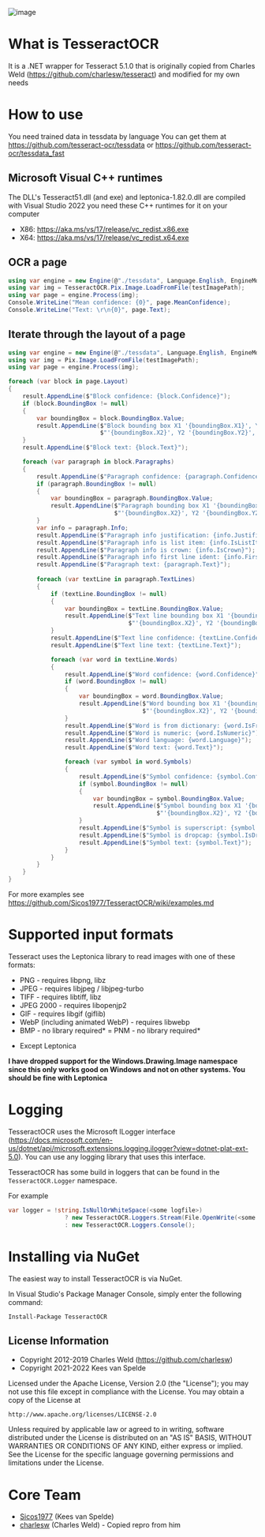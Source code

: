 ![image](https://user-images.githubusercontent.com/6692947/150184680-1ae82d62-891e-4dbd-b52b-e975c57f9761.png)


What is TesseractOCR
=========

It is a .NET wrapper for Tesseract 5.1.0 that is originally copied from Charles Weld (https://github.com/charlesw/tesseract) and modified for my own needs

How to use
============

You need trained data in tessdata by language
You can get them at https://github.com/tesseract-ocr/tessdata or https://github.com/tesseract-ocr/tessdata_fast

## Microsoft Visual C++ runtimes

The DLL's Tesseract51.dll (and exe) and leptonica-1.82.0.dll are compiled with Visual Studio 2022 you need these C++ runtimes for it on your computer

- X86: https://aka.ms/vs/17/release/vc_redist.x86.exe
- X64: https://aka.ms/vs/17/release/vc_redist.x64.exe

## OCR a page

```c#
using var engine = new Engine(@"./tessdata", Language.English, EngineMode.Default);
using var img = TesseractOCR.Pix.Image.LoadFromFile(testImagePath);
using var page = engine.Process(img);
Console.WriteLine("Mean confidence: {0}", page.MeanConfidence);
Console.WriteLine("Text: \r\n{0}", page.Text);
```

## Iterate through the layout of a page

```c#
using var engine = new Engine(@"./tessdata", Language.English, EngineMode.Default);
using var img = Pix.Image.LoadFromFile(testImagePath);
using var page = engine.Process(img);

foreach (var block in page.Layout)
{
    result.AppendLine($"Block confidence: {block.Confidence}");
    if (block.BoundingBox != null)
    {
        var boundingBox = block.BoundingBox.Value;
        result.AppendLine($"Block bounding box X1 '{boundingBox.X1}', Y1 '{boundingBox.Y2}', X2 " +
                          $"'{boundingBox.X2}', Y2 '{boundingBox.Y2}', width '{boundingBox.Width}', height '{boundingBox.Height}'");
    }
    result.AppendLine($"Block text: {block.Text}");

    foreach (var paragraph in block.Paragraphs)
    {
        result.AppendLine($"Paragraph confidence: {paragraph.Confidence}");
        if (paragraph.BoundingBox != null)
        {
            var boundingBox = paragraph.BoundingBox.Value;
            result.AppendLine($"Paragraph bounding box X1 '{boundingBox.X1}', Y1 '{boundingBox.Y2}', X2 " +
                              $"'{boundingBox.X2}', Y2 '{boundingBox.Y2}', width '{boundingBox.Width}', height '{boundingBox.Height}'");
        }
        var info = paragraph.Info;
        result.AppendLine($"Paragraph info justification: {info.Justification}");
        result.AppendLine($"Paragraph info is list item: {info.IsListItem}");
        result.AppendLine($"Paragraph info is crown: {info.IsCrown}");
        result.AppendLine($"Paragraph info first line ident: {info.FirstLineIdent}");
        result.AppendLine($"Paragraph text: {paragraph.Text}");
        
        foreach (var textLine in paragraph.TextLines)
        {
            if (textLine.BoundingBox != null)
            {
                var boundingBox = textLine.BoundingBox.Value;
                result.AppendLine($"Text line bounding box X1 '{boundingBox.X1}', Y1 '{boundingBox.Y2}', X2 " +
                                  $"'{boundingBox.X2}', Y2 '{boundingBox.Y2}', width '{boundingBox.Width}', height '{boundingBox.Height}'");
            }
            result.AppendLine($"Text line confidence: {textLine.Confidence}");
            result.AppendLine($"Text line text: {textLine.Text}");

            foreach (var word in textLine.Words)
            {
                result.AppendLine($"Word confidence: {word.Confidence}");
                if (word.BoundingBox != null)
                {
                    var boundingBox = word.BoundingBox.Value;
                    result.AppendLine($"Word bounding box X1 '{boundingBox.X1}', Y1 '{boundingBox.Y2}', X2 " +
                                      $"'{boundingBox.X2}', Y2 '{boundingBox.Y2}', width '{boundingBox.Width}', height '{boundingBox.Height}'");
                }
                result.AppendLine($"Word is from dictionary: {word.IsFromDictionary}");
                result.AppendLine($"Word is numeric: {word.IsNumeric}");
                result.AppendLine($"Word language: {word.Language}");
                result.AppendLine($"Word text: {word.Text}");

                foreach (var symbol in word.Symbols)
                {
                    result.AppendLine($"Symbol confidence: {symbol.Confidence}");
                    if (symbol.BoundingBox != null)
                    {
                        var boundingBox = symbol.BoundingBox.Value;
                        result.AppendLine($"Symbol bounding box X1 '{boundingBox.X1}', Y1 '{boundingBox.Y2}', X2 " +
                                          $"'{boundingBox.X2}', Y2 '{boundingBox.Y2}', width '{boundingBox.Width}', height '{boundingBox.Height}'");
                    }
                    result.AppendLine($"Symbol is superscript: {symbol.IsSuperscript}");
                    result.AppendLine($"Symbol is dropcap: {symbol.IsDropcap}");
                    result.AppendLine($"Symbol text: {symbol.Text}");
                }
            }
        }
    }
}
```

For more examples see https://github.com/Sicos1977/TesseractOCR/wiki/examples.md

Supported input formats
=======================

Tesseract uses the Leptonica library to read images with one of these formats:

- PNG - requires libpng, libz
- JPEG - requires libjpeg / libjpeg-turbo
- TIFF - requires libtiff, libz
- JPEG 2000 - requires libopenjp2
- GIF - requires libgif (giflib)
- WebP (including animated WebP) - requires libwebp
- BMP - no library required*
= PNM - no library required*
* Except Leptonica

**I have dropped support for the Windows.Drawing.Image namespace since this only works good on Windows and not on other systems. You should be fine with Leptonica**

Logging
=======

TesseractOCR uses the Microsoft ILogger interface (https://docs.microsoft.com/en-us/dotnet/api/microsoft.extensions.logging.ilogger?view=dotnet-plat-ext-5.0). You can use any logging library that uses this interface.

TesseractOCR has some build in loggers that can be found in the ```TesseractOCR.Logger``` namespace. 

For example

```csharp
var logger = !string.IsNullOrWhiteSpace(<some logfile>)
                ? new TesseractOCR.Loggers.Stream(File.OpenWrite(<some logfile>))
                : new TesseractOCR.Loggers.Console();
```

Installing via NuGet
====================

The easiest way to install TesseractOCR is via NuGet.

In Visual Studio's Package Manager Console, simply enter the following command:

    Install-Package TesseractOCR


## License Information

* Copyright 2012-2019 Charles Weld (https://github.com/charlesw)
* Copyright 2021-2022 Kees van Spelde

Licensed under the Apache License, Version 2.0 (the "License");
you may not use this file except in compliance with the License.
You may obtain a copy of the License at

    http://www.apache.org/licenses/LICENSE-2.0

Unless required by applicable law or agreed to in writing, software
distributed under the License is distributed on an "AS IS" BASIS,
WITHOUT WARRANTIES OR CONDITIONS OF ANY KIND, either express or implied.
See the License for the specific language governing permissions and
limitations under the License.

Core Team
=========
* [Sicos1977](https://github.com/sicos1977) (Kees van Spelde)
* [charlesw](https://github.com/charlesw) (Charles Weld) - Copied repro from him
